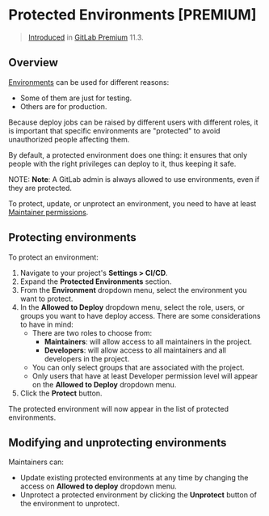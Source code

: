 # Protected Environments **[PREMIUM]**

> [Introduced](https://gitlab.com/gitlab-org/gitlab-ee/merge_requests/6303) in [GitLab Premium](https://about.gitlab.com/pricing/) 11.3.

## Overview

[Environments](../environments.md) can be used for different reasons:

- Some of them are just for testing.
- Others are for production.

Because deploy jobs can be raised by different users with different roles, it is important that
specific environments are "protected" to avoid unauthorized people affecting them.

By default, a protected environment does one thing: it ensures that only people
with the right privileges can deploy to it, thus keeping it safe.

NOTE: **Note**:
A GitLab admin is always allowed to use environments, even if they are protected.

To protect, update, or unprotect an environment, you need to have at least
[Maintainer permissions](../../user/permissions.md).

## Protecting environments

To protect an environment:

1. Navigate to your project's **Settings > CI/CD**.
1. Expand the **Protected Environments** section.
1. From the **Environment** dropdown menu, select the environment you want to protect.
1. In the **Allowed to Deploy** dropdown menu, select the role, users, or  groups you want to have deploy access.
   There are some considerations to have in mind:
    - There are two roles to choose from:
      - **Maintainers**: will allow access to all maintainers in the project.
      - **Developers**: will allow access to all maintainers and all developers in the project.
    - You can only select groups that are associated with the project.
    - Only users that have at least Developer permission level will appear on
      the **Allowed to Deploy** dropdown menu.
1. Click the **Protect** button.

The protected environment will now appear in the list of protected environments.

## Modifying and unprotecting environments

Maintainers can:

- Update existing protected environments at any time by changing the access on **Allowed to deploy** dropdown menu.
- Unprotect a protected environment by clicking the **Unprotect** button of the environment to unprotect.
